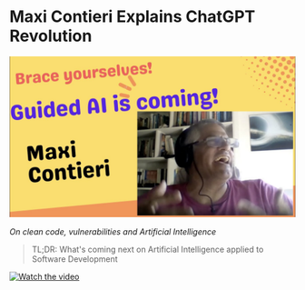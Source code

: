 # Maxi Contieri Explains ChatGPT Revolution
            
![Maxi Contieri Explains ChatGPT Revolution](Maxi%20Contieri%20Explains%20ChatGPT%20Revolution.jpg)

*On clean code, vulnerabilities and Artificial Intelligence*

> TL;DR: What's coming next on Artificial Intelligence applied to Software Development

[![Watch the video](https://img.youtube.com/vi/opBWHIaqpTs/sddefault.jpg)](https://youtu.be/opBWHIaqpTs) 
